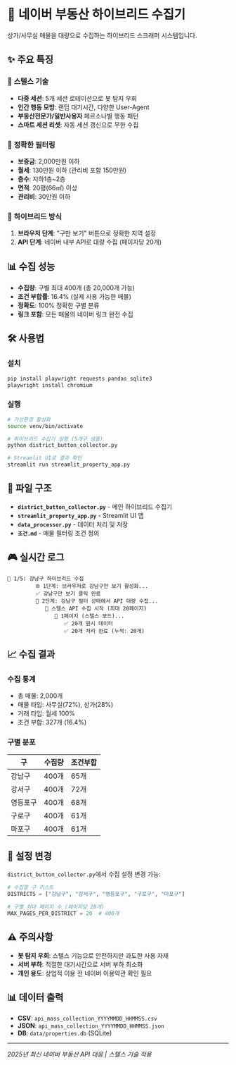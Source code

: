 # 🏢 네이버 부동산 하이브리드 수집기

상가/사무실 매물을 대량으로 수집하는 하이브리드 스크래퍼 시스템입니다.

## ✨ 주요 특징

### 🥷 **스텔스 기술**
- **다중 세션**: 5개 세션 로테이션으로 봇 탐지 우회
- **인간 행동 모방**: 랜덤 대기시간, 다양한 User-Agent
- **부동산전문가/일반사용자** 페르소나별 행동 패턴
- **스마트 세션 리셋**: 자동 세션 갱신으로 무한 수집

### 🎯 **정확한 필터링**
- **보증금**: 2,000만원 이하
- **월세**: 130만원 이하 (관리비 포함 150만원)
- **층수**: 지하1층~2층
- **면적**: 20평(66㎡) 이상
- **관리비**: 30만원 이하

### 🚀 **하이브리드 방식**
1. **브라우저 단계**: "구만 보기" 버튼으로 정확한 지역 설정
2. **API 단계**: 네이버 내부 API로 대량 수집 (페이지당 20개)

## 📊 수집 성능

- **수집량**: 구별 최대 400개 (총 20,000개 가능)
- **조건 부합률**: 16.4% (실제 사용 가능한 매물)
- **정확도**: 100% 정확한 구별 분류
- **링크 포함**: 모든 매물의 네이버 링크 완전 수집

## 🛠️ 사용법

### 설치
```bash
pip install playwright requests pandas sqlite3
playwright install chromium
```

### 실행
```bash
# 가상환경 활성화
source venv/bin/activate

# 하이브리드 수집기 실행 (5개구 샘플)
python district_button_collector.py

# Streamlit UI로 결과 확인
streamlit run streamlit_property_app.py
```

## 📁 파일 구조

- **`district_button_collector.py`** - 메인 하이브리드 수집기
- **`streamlit_property_app.py`** - Streamlit UI 앱
- **`data_processor.py`** - 데이터 처리 및 저장
- **`조건.md`** - 매물 필터링 조건 정의

## 🎮 실시간 로그

```
📍 1/5: 강남구 하이브리드 수집
         🌐 1단계: 브라우저로 강남구만 보기 활성화...
         ✅ 강남구만 보기 클릭 완료
         🚀 2단계: 강남구 필터 상태에서 API 대량 수집...
            🥷 스텔스 API 수집 시작 (최대 20페이지)
               📄 1페이지 (스텔스 모드)...
                  ✅ 20개 원시 데이터
                  ✅ 20개 처리 완료 (누적: 20개)
```

## 📈 수집 결과

### 수집 통계
- 총 매물: 2,000개
- 매물 타입: 사무실(72%), 상가(28%)
- 거래 타입: 월세 100%
- 조건 부합: 327개 (16.4%)

### 구별 분포
| 구 | 수집량 | 조건부합 |
|---|-------|---------|
| 강남구 | 400개 | 65개 |
| 강서구 | 400개 | 72개 |
| 영등포구 | 400개 | 68개 |
| 구로구 | 400개 | 61개 |
| 마포구 | 400개 | 61개 |

## 🔧 설정 변경

`district_button_collector.py`에서 수집 설정 변경 가능:

```python
# 수집할 구 리스트
DISTRICTS = ["강남구", "강서구", "영등포구", "구로구", "마포구"]

# 구별 최대 페이지 수 (페이지당 20개)
MAX_PAGES_PER_DISTRICT = 20  # 400개
```

## ⚠️ 주의사항

- **봇 탐지 우회**: 스텔스 기능으로 안전하지만 과도한 사용 자제
- **서버 부하**: 적절한 대기시간으로 서버 부하 최소화
- **개인 용도**: 상업적 이용 전 네이버 이용약관 확인 필요

## 📊 데이터 출력

- **CSV**: `api_mass_collection_YYYYMMDD_HHMMSS.csv`
- **JSON**: `api_mass_collection_YYYYMMDD_HHMMSS.json`
- **DB**: `data/properties.db` (SQLite)

---

*2025년 최신 네이버 부동산 API 대응 | 스텔스 기술 적용*